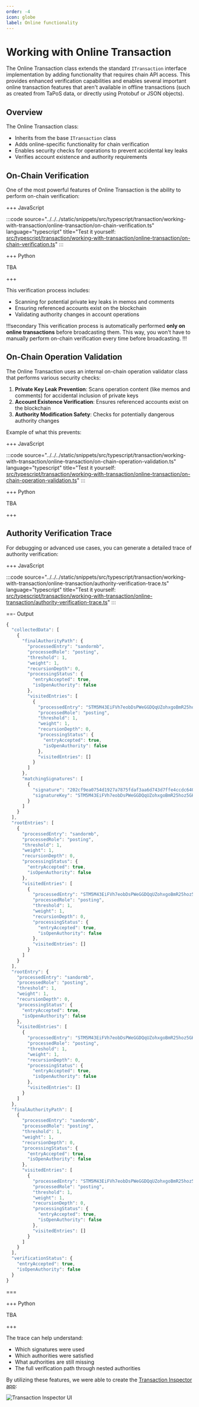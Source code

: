 ```yaml
---
order: -4
icon: globe
label: Online functionality
---
```


# Working with Online Transaction

The Online Transaction class extends the standard `ITransaction` interface implementation by adding functionality that requires chain API access. This provides enhanced verification capabilities and enables several important online transaction features that aren't available in offline transactions (such as created from TaPoS data, or directly using Protobuf or JSON objects).

## Overview

The Online Transaction class:

- Inherits from the base `ITransaction` class
- Adds online-specific functionality for chain verification
- Enables security checks for operations to prevent accidental key leaks
- Verifies account existence and authority requirements

## On-Chain Verification

One of the most powerful features of Online Transaction is the ability to perform on-chain verification:

+++ JavaScript

:::code source="../../../static/snippets/src/typescript/transaction/working-with-transaction/online-transaction/on-chain-verification.ts" language="typescript" title="Test it yourself: [src/typescript/transaction/working-with-transaction/online-transaction/on-chain-verification.ts](https://stackblitz.com/github/openhive-network/wax-doc-snippets?file=src%2Ftypescript%2Ftransaction%2Fworking-with-transaction%2Fonline-transaction%2Fon-chain-verification.ts&startScript=test-transaction-working-with-transaction-online-verification)" :::

+++ Python

TBA

+++

This verification process includes:

- Scanning for potential private key leaks in memos and comments
- Ensuring referenced accounts exist on the blockchain
- Validating authority changes in account operations

!!!secondary
This verification process is automatically performed **only on online transactions** before broadcasting them.
This way, you won't have to manually perform on-chain verification every time before broadcasting.
!!!

## On-Chain Operation Validation

The Online Transaction uses an internal on-chain operation validator class that performs various security checks:

1. **Private Key Leak Prevention**: Scans operation content (like memos and comments) for accidental inclusion of private keys
2. **Account Existence Verification**: Ensures referenced accounts exist on the blockchain
3. **Authority Modification Safety**: Checks for potentially dangerous authority changes

Example of what this prevents:

+++ JavaScript

:::code source="../../../static/snippets/src/typescript/transaction/working-with-transaction/online-transaction/on-chain-operation-validation.ts" language="typescript" title="Test it yourself: [src/typescript/transaction/working-with-transaction/online-transaction/on-chain-operation-validation.ts](https://stackblitz.com/github/openhive-network/wax-doc-snippets?file=src%2Ftypescript%2Ftransaction%2Fworking-with-transaction%2Fonline-transaction%2Fon-chain-operation-validation.ts&startScript=test-transaction-working-with-transaction-online-operation-validation)" :::

+++ Python

TBA

+++

## Authority Verification Trace

For debugging or advanced use cases, you can generate a detailed trace of authority verification:

+++ JavaScript

:::code source="../../../static/snippets/src/typescript/transaction/working-with-transaction/online-transaction/authority-verification-trace.ts" language="typescript" title="Test it yourself: [src/typescript/transaction/working-with-transaction/online-transaction/authority-verification-trace.ts](https://stackblitz.com/github/openhive-network/wax-doc-snippets?file=src%2Ftypescript%2Ftransaction%2Fworking-with-transaction%2Fonline-transaction%2Fauthority-verification-trace.ts&startScript=test-transaction-working-with-transaction-online-trace)" :::

==- Output

```javascript
{
  "collectedData": [
    {
      "finalAuthorityPath": {
        "processedEntry": "sandormb",
        "processedRole": "posting",
        "threshold": 1,
        "weight": 1,
        "recursionDepth": 0,
        "processingStatus": {
          "entryAccepted": true,
          "isOpenAuthority": false
        },
        "visitedEntries": [
          {
            "processedEntry": "STM5M43EiFVh7eobDsPWeGGDQqUZohxgoBmR25hoz5GHMhNhKDknm",
            "processedRole": "posting",
            "threshold": 1,
            "weight": 1,
            "recursionDepth": 0,
            "processingStatus": {
              "entryAccepted": true,
              "isOpenAuthority": false
            },
            "visitedEntries": []
          }
        ]
      },
      "matchingSignatures": [
        {
          "signature": "202cf9ea0754d1927a7875fdaf3aa6d743d7ffe4ccdc64059b9d6cb8e75ea1e5421e5d28d7205e6c820f8307c36e97b45da2bed6fa5795b3cf675020b77facdaee",
          "signatureKey": "STM5M43EiFVh7eobDsPWeGGDQqUZohxgoBmR25hoz5GHMhNhKDknm"
        }
      ]
    }
  ],
  "rootEntries": [
    {
      "processedEntry": "sandormb",
      "processedRole": "posting",
      "threshold": 1,
      "weight": 1,
      "recursionDepth": 0,
      "processingStatus": {
        "entryAccepted": true,
        "isOpenAuthority": false
      },
      "visitedEntries": [
        {
          "processedEntry": "STM5M43EiFVh7eobDsPWeGGDQqUZohxgoBmR25hoz5GHMhNhKDknm",
          "processedRole": "posting",
          "threshold": 1,
          "weight": 1,
          "recursionDepth": 0,
          "processingStatus": {
            "entryAccepted": true,
            "isOpenAuthority": false
          },
          "visitedEntries": []
        }
      ]
    }
  ],
  "rootEntry": {
    "processedEntry": "sandormb",
    "processedRole": "posting",
    "threshold": 1,
    "weight": 1,
    "recursionDepth": 0,
    "processingStatus": {
      "entryAccepted": true,
      "isOpenAuthority": false
    },
    "visitedEntries": [
      {
        "processedEntry": "STM5M43EiFVh7eobDsPWeGGDQqUZohxgoBmR25hoz5GHMhNhKDknm",
        "processedRole": "posting",
        "threshold": 1,
        "weight": 1,
        "recursionDepth": 0,
        "processingStatus": {
          "entryAccepted": true,
          "isOpenAuthority": false
        },
        "visitedEntries": []
      }
    ]
  },
  "finalAuthorityPath": [
    {
      "processedEntry": "sandormb",
      "processedRole": "posting",
      "threshold": 1,
      "weight": 1,
      "recursionDepth": 0,
      "processingStatus": {
        "entryAccepted": true,
        "isOpenAuthority": false
      },
      "visitedEntries": [
        {
          "processedEntry": "STM5M43EiFVh7eobDsPWeGGDQqUZohxgoBmR25hoz5GHMhNhKDknm",
          "processedRole": "posting",
          "threshold": 1,
          "weight": 1,
          "recursionDepth": 0,
          "processingStatus": {
            "entryAccepted": true,
            "isOpenAuthority": false
          },
          "visitedEntries": []
        }
      ]
    }
  ],
  "verificationStatus": {
    "entryAccepted": true,
    "isOpenAuthority": false
  }
}
```

===

+++ Python

TBA

+++

The trace can help understand:

- Which signatures were used
- Which authorities were satisfied
- What authorities are still missing
- The full verification path through nested authorities

By utilizing these features, we were able to create the [Transaction Inspector app](https://tx.openhive.network/):

![Transaction Inspector UI](../../../static/tx-inspector.jpg)
